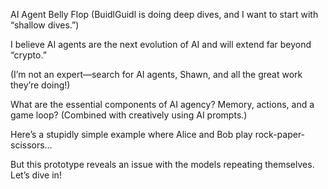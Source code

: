 AI Agent Belly Flop
(BuidlGuidl is doing deep dives, and I want to start with “shallow dives.”)

I believe AI agents are the next evolution of AI and will extend far beyond “crypto.”

(I’m not an expert—search for AI agents, Shawn, and all the great work they’re doing!)

What are the essential components of AI agency? Memory, actions, and a game loop? (Combined with creatively using AI prompts.)

Here’s a stupidly simple example where Alice and Bob play rock-paper-scissors…

But this prototype reveals an issue with the models repeating themselves. Let’s dive in!
